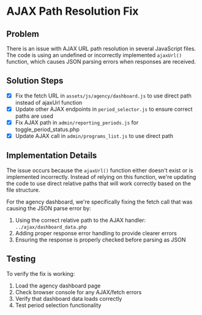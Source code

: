 # AJAX Path Resolution Fix

## Problem
There is an issue with AJAX URL path resolution in several JavaScript files. The code is using an undefined or incorrectly implemented `ajaxUrl()` function, which causes JSON parsing errors when responses are received.

## Solution Steps

- [x] Fix the fetch URL in `assets/js/agency/dashboard.js` to use direct path instead of ajaxUrl function
- [x] Update other AJAX endpoints in `period_selector.js` to ensure correct paths are used
- [x] Fix AJAX path in `admin/reporting_periods.js` for toggle_period_status.php
- [x] Update AJAX call in `admin/programs_list.js` to use direct path

## Implementation Details

The issue occurs because the `ajaxUrl()` function either doesn't exist or is implemented incorrectly. Instead of relying on this function, we're updating the code to use direct relative paths that will work correctly based on the file structure.

For the agency dashboard, we're specifically fixing the fetch call that was causing the JSON parse error by:
1. Using the correct relative path to the AJAX handler: `../ajax/dashboard_data.php`
2. Adding proper response error handling to provide clearer errors
3. Ensuring the response is properly checked before parsing as JSON

## Testing

To verify the fix is working:
1. Load the agency dashboard page
2. Check browser console for any AJAX/fetch errors
3. Verify that dashboard data loads correctly
4. Test period selection functionality
